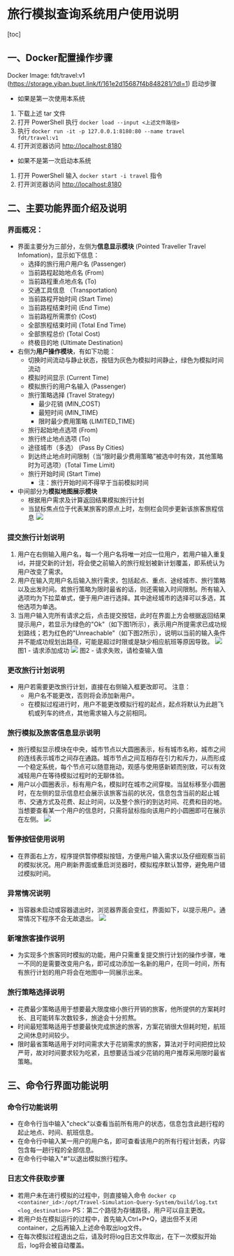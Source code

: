 # 旅行模拟查询系统用户使用说明
[toc]
## 一、Docker配置操作步骤
Docker Image: fdt/travel:v1
(https://storage.yiban.bupt.link/f/161e2d15687f4b848281/?dl=1)
启动步骤
- 如果是第一次使用本系统
1. 下载上述 tar 文件
2. 打开 PowerShell 执行 `docker load --input <上述文件路径>`
3. 执行 `docker run -it -p 127.0.0.1:8180:80 --name travel fdt/travel:v1`
4. 打开浏览器访问 [http://localhost:8180](http://localhost:8180)
- 如果不是第一次启动本系统
1. 打开 PowerShell 输入 `docker start -i travel` 指令
2. 打开浏览器访问 [http://localhost:8180](http://localhost:8180)

## 二、主要功能界面介绍及说明
### 界面概况：
- 界面主要分为三部分，左侧为**信息显示模块** (Pointed Traveller Travel Infomation)，显示如下信息：
    - 选择的旅行用户用户名 (Passenger)
    - 当前路程起始地点名 (From)
    - 当前路程重点地点名 (To)
    - 交通工具信息 （Transportation)
    - 当前路程开始时间 (Start Time)
    - 当前路程结束时间 (End Time)
    - 当前路程所需票价 (Cost)
    - 全部旅程结束时间 (Total End Time)
    - 全部旅程总价 (Total Cost)
    - 终极目的地 (Ultimate Destination)
- 右侧为**用户操作模块**，有如下功能：
    - 切换时间流动与静止状态，按钮为灰色为模拟时间静止，绿色为模拟时间流动
    - 模拟时间显示 (Current Time)
    - 模拟旅行的用户名输入 (Passenger)
    - 旅行策略选择 (Travel Strategy)
        - 最少花销 (MIN_COST)
        - 最短时间 (MIN_TIME)
        - 限时最少费用策略 (LIMITED_TIME)
    - 旅行起始地点选项 (From)
    - 旅行终止地点选项 (To)
    - 途径城市（多选） (Pass By Cities)
    - 到达终止地点时间限制（当“限时最少费用策略”被选中时有效，其他策略时为可选项）(Total Time Limit)
    - 旅行开始时间 (Start Time)
        - 注：旅行开始时间不得早于当前模拟时间
- 中间部分为**模拟地图展示模块**
    - 根据用户需求及计算返回结果模拟旅行计划
    - 当鼠标焦点位于代表某旅客的原点上时，左侧栏会同步更新该旅客旅程信息
    ![](https://github.com/dachr8/Travel-Simulation-Query-System/blob/master/document/users-instructions/interface1.png?raw=true)
### 提交旅行计划说明
1. 用户在右侧输入用户名，每一个用户名将唯一对应一位用户，若用户输入重复id，并提交新的计划，将会使之前输入的旅行规划被新计划覆盖，即系统认为用户改变了需求。
2. 用户在输入完用户名后输入旅行需求，包括起点、重点、途经城市、旅行策略以及出发时间。若旅行策略为限时最省的话，则还需输入时间限制。所有输入选项均为下拉菜单式，便于用户进行选择。其中途经城市的选择可以多选，其他选项为单选。
3. 当用户输入完所有请求之后，点击提交按钮，此时在界面上方会根据返回结果提示用户，若显示为绿色的"Ok"（如下图1所示），表示用户所提需求已成功规划路线；若为红色的"Unreachable"（如下图2所示），说明以当前的输入条件并不能成功规划出路径，可能是超过时限或是缺少相应航班等原因导致。
    ![](https://github.com/dachr8/Travel-Simulation-Query-System/blob/master/document/users-instructions/ok.png?raw=true)
    图1 - 请求添加成功
    ![](https://github.com/dachr8/Travel-Simulation-Query-System/blob/master/document/users-instructions/unreachable.png?raw=true)
    图2 - 请求失败，请检查输入值
### 更改旅行计划说明
- 用户若需要更改旅行计划，直接在右侧输入框更改即可。
    注意：
    - 用户名不能更改，否则将会添加新用户。
    - 在模拟过程进行时，用户不能更改模拟行程的起点，起点将默认为此趟飞机或列车的终点，其他需求输入与之前相同。
### 旅行模拟及旅客信息显示说明
- 旅行模拟显示模块在中央，城市节点以大圆圈表示，标有城市名称，城市之间的连线表示城市之间存在通路。城市节点之间互相存在引力和斥力，从而形成一个稳定系统，每个节点可以随意拖动，观感与使用感新颖而别致，可以有效减轻用户在等待模拟过程时的无聊体验。
- 用户以小圆圈表示，标有用户名，模拟时在城市之间穿梭。当鼠标移至小圆圈时，在左侧的显示信息栏会展示该旅客当前的状况，信息包含当前的起止城市、交通方式及花费、起止时间，以及整个旅行的到达时间、花费和目的地。当想要查看某一个用户的信息时，只需将鼠标指向该用户的小圆圈即可在展示在左侧。
    ![](https://github.com/dachr8/Travel-Simulation-Query-System/blob/master/document/users-instructions/display.png?raw=true)
### 暂停按钮使用说明
- 在界面右上方，程序提供暂停模拟按钮，方便用户输入需求以及仔细观察当前的模拟状况。用户刷新界面或重启浏览器时，模拟程序默认暂停，避免用户错过模拟时间。
### 异常情况说明
- 当容器未启动或容器退出时，浏览器界面会变红，界面如下，以提示用户。通常情况下程序不会无故退出。
     ![](https://github.com/dachr8/Travel-Simulation-Query-System/blob/master/document/users-instructions/error.png?raw=true)
### 新增旅客操作说明
- 为实现多个旅客同时模拟的功能，用户只需重复提交旅行计划的操作步骤，唯一不同的是需要改变用户名，即可成功添加一名新的用户，在同一时间，所有有旅行计划的用户将会在地图中一同展示出来。
### 旅行策略选择说明
- 花费最少策略适用于想要最大限度缩小旅行开销的旅客，他所提供的方案耗时长、且可能转车次数较多，旅途会十分煎熬。
- 时间最短策略适用于想要最快完成旅途的旅客，方案花销很大但耗时短，航班之间休息时间较少。
- 限时最省策略适用于对时间需求大于花销需求的旅客，算法对于时间把控比较严苛，故对时间要求较为吃紧，且想要适当减少花销的用户推荐采用限时最省策略。
## 三、命令行界面功能说明
### 命令行功能说明
- 在命令行当中输入"check"以查看当前所有用户的状态，信息包含此趟行程的起止地点、时间、航班信息。
- 在命令行中输入某一用户的用户名，即可查看该用户的所有行程计划表，内容包含每一趟行程的全部信息。
- 在命令行中输入"#"以退出模拟旅行程序。
### 日志文件获取步骤
- 若用户未在进行模拟的过程中，则直接输入命令 `docker cp <container_id>:/opt/Travel-Simulation-Query-System/build/log.txt  <log_destination>`
    PS：第二个路径为存储路径，用户可以自主更改。
- 若用户处在模拟运行的过程中，首先输入Ctrl+P+Q，退出但不关闭container，之后再输入上述命令取出log文件。
- 在每次模拟过程退出之后，请及时将log日志文件取出，在下一次模拟开始后，log将会被自动覆盖。
